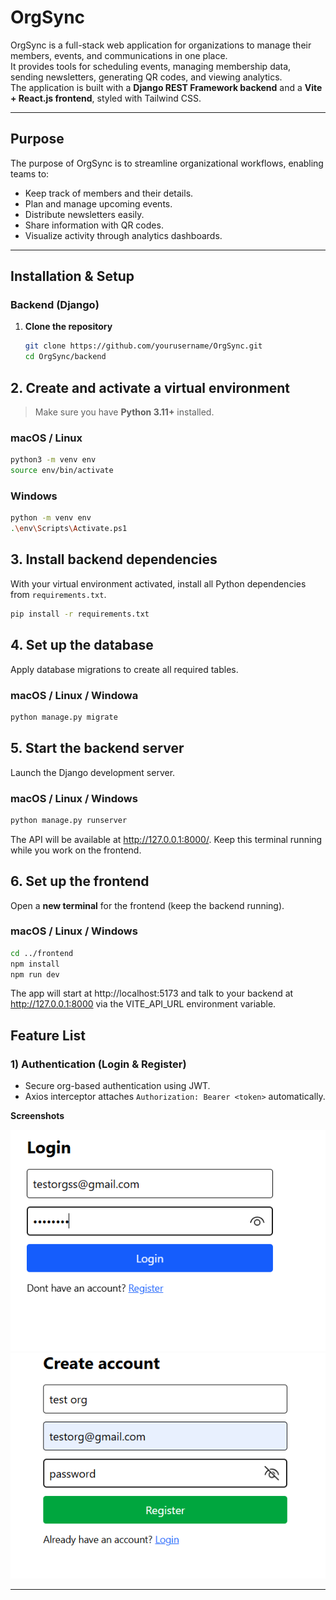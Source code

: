 # OrgSync

OrgSync is a full-stack web application for organizations to manage their members, events, and communications in one place.  
It provides tools for scheduling events, managing membership data, sending newsletters, generating QR codes, and viewing analytics.  
The application is built with a **Django REST Framework backend** and a **Vite + React.js frontend**, styled with Tailwind CSS.

---

##  Purpose
The purpose of OrgSync is to streamline organizational workflows, enabling teams to:
- Keep track of members and their details.
- Plan and manage upcoming events.
- Distribute newsletters easily.
- Share information with QR codes.
- Visualize activity through analytics dashboards.

---

## Installation & Setup

### Backend (Django)
1. **Clone the repository**
   ```bash
   git clone https://github.com/yourusername/OrgSync.git
   cd OrgSync/backend

## 2. Create and activate a virtual environment

> Make sure you have **Python 3.11+** installed.

### macOS / Linux
```bash
python3 -m venv env
source env/bin/activate
```
### Windows
```bash
python -m venv env
.\env\Scripts\Activate.ps1
```

## 3. Install backend dependencies

With your virtual environment activated, install all Python dependencies from `requirements.txt`.

```bash
pip install -r requirements.txt
```

## 4. Set up the database

Apply database migrations to create all required tables.

### macOS / Linux / Windowa
```bash
python manage.py migrate
```

## 5. Start the backend server

Launch the Django development server.

### macOS / Linux / Windows
```bash
python manage.py runserver
```

The API will be available at http://127.0.0.1:8000/.
Keep this terminal running while you work on the frontend.

## 6. Set up the frontend

Open a **new terminal** for the frontend (keep the backend running).

### macOS / Linux / Windows 
```bash
cd ../frontend
npm install
npm run dev
```
The app will start at http://localhost:5173 and talk to your backend at http://127.0.0.1:8000 via the VITE_API_URL environment variable. 


##  Feature List 

### 1) Authentication (Login & Register)
- Secure org-based authentication using JWT.
- Axios interceptor attaches `Authorization: Bearer <token>` automatically.

**Screenshots**

![Login](docs/screenshots/OrgSyncLogin.png)
![Register](docs/screenshots/OrgSyncRegister.png)

---












